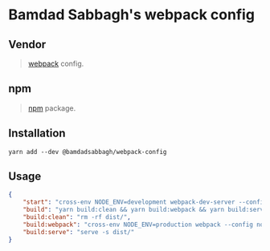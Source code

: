 # Bamdad Sabbagh's webpack config

## Vendor

> [webpack](https://webpack.js.org/) config.

## npm

> [npm](https://www.npmjs.com/package/@bamdadsabbagh/webpack-config) package.

## Installation

```shell
yarn add --dev @bamdadsabbagh/webpack-config
```

## Usage

```json
{
    "start": "cross-env NODE_ENV=development webpack-dev-server --config node_modules/@bamdadsabbagh/webpack-config/webpack.dev.js",
    "build": "yarn build:clean && yarn build:webpack && yarn build:serve",
    "build:clean": "rm -rf dist/",
    "build:webpack": "cross-env NODE_ENV=production webpack --config node_modules/@bamdadsabbagh/webpack-config/webpack.prod.js",
    "build:serve": "serve -s dist/"
}
```
